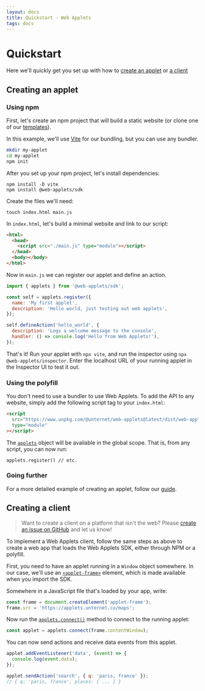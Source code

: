 ```yaml
---
layout: docs
title: Quickstart - Web Applets
tags: docs
---
```


# Quickstart

Here we'll quickly get you set up with how to [create an applet](#applet) or [a client](#client)

<a id="applet"></a>

## Creating an applet

### Using npm

First, let's create an npm project that will build a static website (or clone one of our [templates](/docs/web-applets/resources/templates)).

In this example, we'll use <a href="https://vite.dev/" target="_blank">Vite</a> for our bundling, but you can use any bundler.

```bash
mkdir my-applet
cd my-applet
npm init
```

After you set up your npm project, let's install dependencies:

```
npm install -D vite
npm install @web-applets/sdk
```

Create the files we'll need:

```
touch index.html main.js
```

In `index.html`, let's build a minimal website and link to our script:

```html
<html>
  <head>
    <script src="./main.js" type="module"></script>
  </head>
  <body></body>
</html>
```

Now in `main.js` we can register our applet and define an action.

```js
import { applets } from '@web-applets/sdk';

const self = applets.register({
  name: 'My first applet',
  description: 'Hello world, just testing out web applets',
});

self.defineAction('hello_world', {
  description: 'Logs a welcome message to the console',
  handler: () => console.log('Hello from Web Applets!'),
});
```

That's it! Run your applet with `npx vite`, and run the inspector using `npx @web-applets/inspector`. Enter the localhost URL of your running applet in the Inspector UI to test it out.

### Using the polyfill

You don't need to use a bundler to use Web Applets. To add the API to any website, simply add the following script tag to your `index.html`:

```html
<script
  src="https://www.unpkg.com/@unternet/web-applets@latest/dist/web-applets.min.js"
  type="module"
></script>
```

The <a href="/docs/web-applets/reference/applet-factory">`applets`</a> object will be available in the global scope. That is, from any script, you can now run:

```
applets.register() // etc.
```

### Going further

For a more detailed example of creating an applet, follow our <a href="/docs/web-applets//guides/creating-an-applet"> guide</a>.

<a id="client"></a>

## Creating a client

> Want to create a client on a platform that isn't the web? Please <a href="https://github.com/unternet-co/web-applets/issues/new" target="_blank">create an issue on GitHub</a> and let us know!

To implement a Web Applets client, follow the same steps as above to create a web app that loads the Web Applets SDK, either through NPM or a polyfill.

First, you need to have an applet running in a `Window` object somewhere. In our case, we'll use an <a href="/docs/web-applets/reference/applet-frame">`<applet-frame>`</a> element, which is made available when you import the SDK.

Somewhere in a JavaScript file that's loaded by your app, write:

```javascript
const frame = document.createElement('applet-frame');
frame.src = 'https://applets.unternet.co/maps';
```

Now run the <a href="/docs/web-applets/reference/applet-factory#connect">`applets.connect()`</a> method to connect to the running applet:

```javascript
const applet = applets.connect(frame.contentWindow);
```

You can now send actions and receive data events from this applet.

```javascript
applet.addEventListener('data', (event) => {
  console.log(event.data);
});

applet.sendAction('search', { q: 'paris, france' });
// { q: 'paris, france', places: { ... } }
```
